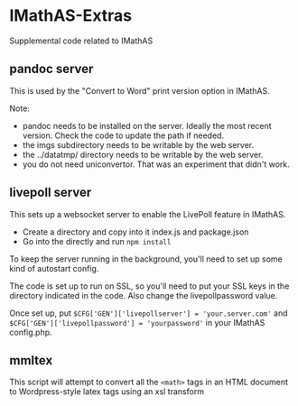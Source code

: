 # IMathAS-Extras
Supplemental code related to IMathAS

## pandoc server
This is used by the "Convert to Word" print version option in IMathAS.

Note: 
* pandoc needs to be installed on the server. Ideally the most recent version. Check the code to update the path if needed.
* the imgs subdirectory needs to be writable by the web server.
* the ../datatmp/ directory needs to be writable by the web server.
* you do not need uniconvertor. That was an experiment that didn't work.

## livepoll server
This sets up a websocket server to enable the LivePoll feature in IMathAS.

* Create a directory and copy into it index.js and package.json
* Go into the directly and run `npm install`

To keep the server running in the background, you'll need to set up some kind
of autostart config.  

The code is set up to run on SSL, so you'll need to put your SSL keys in the
directory indicated in the code. Also change the livepollpassword value.

Once set up, put `$CFG['GEN']['livepollserver'] = 'your.server.com'` and
`$CFG['GEN']['livepollpassword'] = 'yourpassword'` in your IMathAS config.php.

## mmltex
This script will attempt to convert all the `<math>` tags in an HTML document
to Wordpress-style latex tags using an xsl transform
